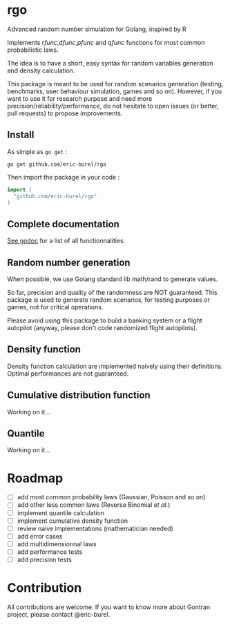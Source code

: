 # rgo
Advanced random number simulation for Golang, inspired by R

Implements r*func*,d*func*,p*func* and q*func* functions for most common probabilistic laws.

The idea is to have a short, easy syntax for random variables generation and density calculation. 

This package is meant to be used for random scenarios generation (testing, benchmarks, user behaviour simulation, games and so on). 
However, if you want to use it for research purpose and need more precision/reliability/performance, do not hesitate to open issues (or better, pull requests) to propose improvements.

## Install
As simple as `go get` :
```
go get github.com/eric-burel/rgo
```
Then import the package in your code :
```go
import (
  "github.com/eric-burel/rgo"
)
```

## Complete documentation

[See godoc](https://godoc.org/github.com/eric-burel/rgo) for a list of all functionnalities.


## Random number generation

When possible, we use Golang standard lib math/rand to generate values.

So far, precision and quality of the randomness are NOT guaranteed. This package is used to generate random scenarios, for testing purposes or games, not for critical operations. 

Please avoid using this package to build a banking system or a flight autopilot (anyway, please don't code randomized flight autopilots).

## Density function
Density function calculation are implemented naively using their definitions. Optimal performances are not guaranteed.

## Cumulative distribution function
Working on it...
## Quantile
Working on it...

# Roadmap
- [ ] add most common probability laws (Gaussian, Poisson and so on)
- [ ] add other less common laws (Reverse Binomial *et al.*)
- [ ] implement quantile calculation
- [ ] implement cumulative density function
- [ ] review naive implementations (mathematician needed)
- [ ] add error cases
- [ ] add multidimensionnal laws
- [ ] add performance tests
- [ ] add precision tests

# Contribution
All contributions are welcome. If you want to know more about Gontran project, please contact @eric-burel.
